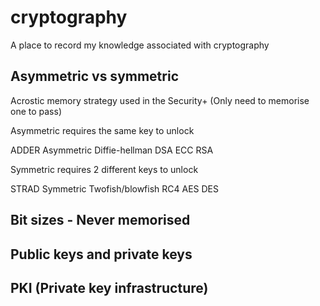 # cryptography
A place to record my knowledge associated with cryptography

## Asymmetric vs symmetric
Acrostic memory strategy used in the Security+ (Only need to memorise one to pass)


Asymmetric requires the same key to unlock

ADDER
Asymmetric
Diffie-hellman
DSA
ECC
RSA

Symmetric requires 2 different keys to unlock

STRAD
Symmetric
Twofish/blowfish
RC4
AES
DES

## Bit sizes - Never memorised

## Public keys and private keys

## PKI (Private key infrastructure)
